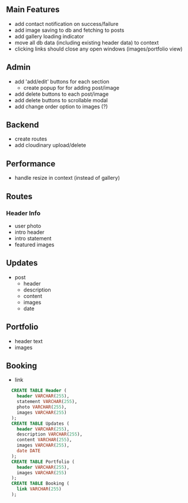 ## Main Features
- add contact notification on success/failure
- add image saving to db and fetching to posts
- add gallery loading indicator
- move all db data (including existing header data) to context
- clicking links should close any open windows (images/portfolio view)

## Admin
- add 'add/edit' buttons for each section
  - create popup for for adding post/image
- add delete buttons to each post/image
- add delete buttons to scrollable modal
- add change order option to images (?)

## Backend
- create routes
- add cloudinary upload/delete

## Performance
- handle resize in context (instead of gallery)

## Routes

### Header Info
  - user photo
  - intro header
  - intro statement
  - featured images

## Updates
  - post
    - header
    - description
    - content
    - images
    - date

## Portfolio
  - header text
  - images

## Booking
  - link

```sql
  CREATE TABLE Header (
    header VARCHAR(255),
    statement VARCHAR(255),
    photo VARCHAR(255),
    images VARCHAR(255)
  );
  CREATE TABLE Updates (
    header VARCHAR(255),
    description VARCHAR(255),
    content VARCHAR(255),
    images VARCHAR(255),
    date DATE
  );
  CREATE TABLE Portfolio (
    header VARCHAR(255),
    images VARCHAR(255)
  );
  CREATE TABLE Booking (
    link VARCHAR(255)
  );
```